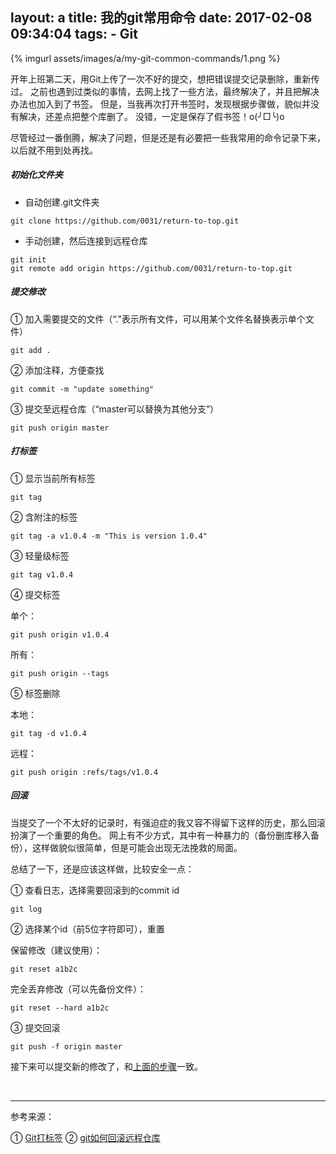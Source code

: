 layout: a
title: 我的git常用命令
date: 2017-02-08 09:34:04
tags:
	- Git
---

{% imgurl assets/images/a/my-git-common-commands/1.png %}

开年上班第二天，用Git上传了一次不好的提交，想把错误提交记录删除，重新传过。
之前也遇到过类似的事情，去网上找了一些方法，最终解决了，并且把解决办法也加入到了书签。
但是，当我再次打开书签时，发现根据步骤做，貌似并没有解决，还差点把整个库删了。
没错，一定是保存了假书签！o(╯□╰)o

尽管经过一番倒腾，解决了问题，但是还是有必要把一些我常用的命令记录下来，以后就不用到处再找。

<!-- more -->

##### 初始化文件夹

* 自动创建.git文件夹

``` shell
git clone https://github.com/0031/return-to-top.git
```

* 手动创建，然后连接到远程仓库
``` shell
git init
git remote add origin https://github.com/0031/return-to-top.git
```


##### 提交修改

① 加入需要提交的文件（“.”表示所有文件，可以用某个文件名替换表示单个文件）

``` shell
git add .
```

② 添加注释，方便查找

``` shell
git commit -m "update something"
```

③ 提交至远程仓库（“master可以替换为其他分支”）

``` shell
git push origin master
```

##### 打标签

① 显示当前所有标签

``` shell
git tag
```

② 含附注的标签

``` shell
git tag -a v1.0.4 -m "This is version 1.0.4"
```

③ 轻量级标签

``` shell
git tag v1.0.4
```

④ 提交标签

单个：

``` shell
git push origin v1.0.4
```

所有：

``` shell
git push origin --tags
```

⑤ 标签删除

本地：

``` shell
git tag -d v1.0.4
```

远程：

``` shell
git push origin :refs/tags/v1.0.4
```

##### 回滚

当提交了一个不太好的记录时，有强迫症的我又容不得留下这样的历史，那么回滚扮演了一个重要的角色。
网上有不少方式，其中有一种暴力的（备份删库移入备份），这样做貌似很简单，但是可能会出现无法挽救的局面。

总结了一下，还是应该这样做，比较安全一点：

① 查看日志，选择需要回滚到的commit id

``` shell
git log
```

② 选择某个id（前5位字符即可），重置

保留修改（建议使用）：

``` shell
git reset a1b2c
```

完全丢弃修改（可以先备份文件）：

``` shell
git reset --hard a1b2c
```

③ 提交回滚

``` shell
git push -f origin master
```

接下来可以提交新的修改了，和[上面的步骤]一致。

<br/>
<hr/>

参考来源：

① [Git打标签]
② [git如何回滚远程仓库]

  [上面的步骤]: #提交修改
  [Git打标签]: https://git-scm.com/book/zh/v1/Git-基础-打标签
  [git如何回滚远程仓库]: http://blog.mtxcxin.cn/blog/git如何回滚远程仓库.html
